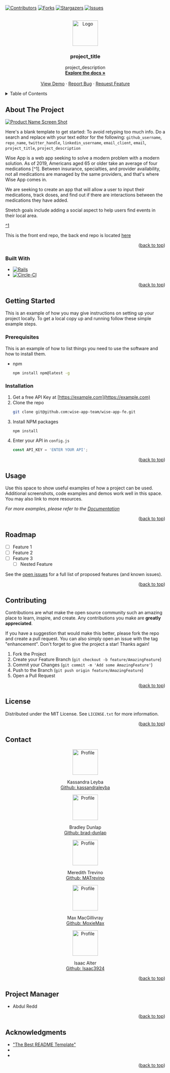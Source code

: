 <!-- Improved compatibility of back to top link: See: https://github.com/othneildrew/Best-README-Template/pull/73 -->
<a name="readme-top"></a>
<!--
*** Thanks for checking out the Best-README-Template. If you have a suggestion
*** that would make this better, please fork the repo and create a pull request
*** or simply open an issue with the tag "enhancement".
*** Don't forget to give the project a star!
*** Thanks again! Now go create something AMAZING! :D
-->



<!-- PROJECT SHIELDS -->
<!--
*** I'm using markdown "reference style" links for readability.
*** Reference links are enclosed in brackets [ ] instead of parentheses ( ).
*** See the bottom of this document for the declaration of the reference variables
*** for contributors-url, forks-url, etc. This is an optional, concise syntax you may use.
*** https://www.markdownguide.org/basic-syntax/#reference-style-links
-->
[![Contributors][contributors-shield]][contributors-url]
[![Forks][forks-shield]][forks-url]
[![Stargazers][stars-shield]][stars-url]
[![Issues][issues-shield]][issues-url]



<!-- PROJECT LOGO -->
<br />
<div align="center">
  <a href="https://github.com/wise-app-team/wise-app-fe">
    <img src="images/logo.png" alt="Logo" width="80" height="80">
  </a>

<h3 align="center">project_title</h3>

  <p align="center">
    project_description
    <br />
    <a href="https://github.com/wise-app-team/wise-app-fe"><strong>Explore the docs »</strong></a>
    <br />
    <br />
    <a href="https://github.com/wise-app-team/wise-app-fe">View Demo</a>
    ·
    <a href="https://github.com/wise-app-team/wise-app-fe/issues">Report Bug</a>
    ·
    <a href="https://github.com/wise-app-team/wise-app-fe/issues">Request Feature</a>
  </p>
</div>



<!-- TABLE OF CONTENTS -->
<details>
  <summary>Table of Contents</summary>
  <ol>
    <li>
      <a href="#about-the-project">About The Project</a>
      <ul>
        <li><a href="#built-with">Built With</a></li>
      </ul>
    </li>
    <li>
      <a href="#getting-started">Getting Started</a>
      <ul>
        <li><a href="#prerequisites">Prerequisites</a></li>
        <li><a href="#installation">Installation</a></li>
      </ul>
    </li>
    <li><a href="#usage">Usage</a></li>
    <li><a href="#roadmap">Roadmap</a></li>
    <li><a href="#contributing">Contributing</a></li>
    <li><a href="#license">License</a></li>
    <li><a href="#contact">Contact</a></li>
    <li><a href="#acknowledgments">Acknowledgments</a></li>
  </ol>
</details>



<!-- ABOUT THE PROJECT -->
## About The Project

[![Product Name Screen Shot][product-screenshot]](https://example.com)

Here's a blank template to get started: To avoid retyping too much info. Do a search and replace with your text editor for the following: `github_username`, `repo_name`, `twitter_handle`, `linkedin_username`, `email_client`, `email`, `project_title`, `project_description` 

Wise App is a web app seeking to solve a modern problem with a modern solution. As of 2019, Americans aged 65 or older take an average of four medications [^1]. Between insurance, specialties, and provider availability, not all medications are managed by the same providers, and that's where Wise App comes in.

We are seeking to create an app that will allow a user to input their medications, track doses, and find out if there are interactions between the medications they have added. 

Stretch goals include adding a social aspect to help users find events in their local area.

[^1](https://www.kff.org/health-reform/issue-brief/data-note-prescription-drugs-and-older-adults/) 

This is the front end repo, the back end repo is located [here](https://github.com/wise-app-team/wise-app-be)



<p align="right">(<a href="#readme-top">back to top</a>)</p>



### Built With

* [![Rails]][Rails-url]
* [![Circle-CI]][Circle-url]

<p align="right">(<a href="#readme-top">back to top</a>)</p>



<!-- GETTING STARTED -->
## Getting Started

This is an example of how you may give instructions on setting up your project locally.
To get a local copy up and running follow these simple example steps.

### Prerequisites

This is an example of how to list things you need to use the software and how to install them.
* npm
  ```sh
  npm install npm@latest -g
  ```

### Installation

1. Get a free API Key at [https://example.com](https://example.com)
2. Clone the repo
   ```sh
   git clone git@github.com:wise-app-team/wise-app-fe.git
   ```
3. Install NPM packages
   ```sh
   npm install
   ```
4. Enter your API in `config.js`
   ```js
   const API_KEY = 'ENTER YOUR API';
   ```

<p align="right">(<a href="#readme-top">back to top</a>)</p>



<!-- USAGE EXAMPLES -->
## Usage

Use this space to show useful examples of how a project can be used. Additional screenshots, code examples and demos work well in this space. You may also link to more resources.

_For more examples, please refer to the [Documentation](https://example.com)_

<p align="right">(<a href="#readme-top">back to top</a>)</p>



<!-- ROADMAP -->
## Roadmap

- [ ] Feature 1
- [ ] Feature 2
- [ ] Feature 3
    - [ ] Nested Feature
 
See the [open issues](https://github.com/github_username/repo_name/issues) for a full list of proposed features (and known issues).

<p align="right">(<a href="#readme-top">back to top</a>)</p>



<!-- CONTRIBUTING -->
## Contributing

Contributions are what make the open source community such an amazing place to learn, inspire, and create. Any contributions you make are **greatly appreciated**.

If you have a suggestion that would make this better, please fork the repo and create a pull request. You can also simply open an issue with the tag "enhancement".
Don't forget to give the project a star! Thanks again!

1. Fork the Project
2. Create your Feature Branch (`git checkout -b feature/AmazingFeature`)
3. Commit your Changes (`git commit -m 'Add some AmazingFeature'`)
4. Push to the Branch (`git push origin feature/AmazingFeature`)
5. Open a Pull Request

<p align="right">(<a href="#readme-top">back to top</a>)</p>



<!-- LICENSE -->
## License

Distributed under the MIT License. See `LICENSE.txt` for more information.

<p align="right">(<a href="#readme-top">back to top</a>)</p>



<!-- CONTACT -->
## Contact

<div align="center">
  <img src="https://avatars.githubusercontent.com/u/114712752?v=4" alt="Profile" width="80" height="80">
  <p align="center">
    Kassandra Leyba<br>
    <a href="https://github.com/kassandraleyba">Github: kassandraleyba</a>
  </p>
</div>

<div align="center">
  <img src="https://avatars.githubusercontent.com/u/117024855?v=4" alt="Profile" width="80" height="80">
  <p align="center">
    Bradley Dunlap<br>
    <a href="https://github.com/brad-dunlap">Github: brad-dunlap</a>
  </p>
</div>

<div align="center">
  <img src="https://avatars.githubusercontent.com/u/112577589?v=4" alt="Profile" width="80" height="80">
  <p align="center">
    Meredith Trevino<br>
    <a href="https://github.com/MATrevino">Github: MATrevino</a>
  </p>
</div>

<div align="center">
  <img src="https://avatars.githubusercontent.com/u/108768349?v=4" alt="Profile" width="80" height="80">
  <p align="center">
    Max MacGillivray<br>
    <a href="https://github.com/MoxieMax">Github: MoxieMax</a>
  </p>
</div>

<div align="center">
  <img src="https://avatars.githubusercontent.com/u/17149928?v=4" alt="Profile" width="80" height="80">
  <p align="center">
    Isaac Alter<br>
    <a href="https://github.com/Isaac3924">Github: Isaac3924</a>
  </p>
</div>

<p align="right">(<a href="#readme-top">back to top</a>)</p>

<!-- PROJECT MANAGER -->
## Project Manager

* Abdul Redd

<p align="right">(<a href="#readme-top">back to top</a>)</p>

<!-- ACKNOWLEDGMENTS -->
## Acknowledgments
<!--  -->
* ["The Best README Template"](https://github.com/othneildrew/Best-README-Template)
* []()
* []()

<p align="right">(<a href="#readme-top">back to top</a>)</p>



<!-- MARKDOWN LINKS & IMAGES -->
<!-- https://www.markdownguide.org/basic-syntax/#reference-style-links -->
[contributors-shield]: https://img.shields.io/github/contributors/wise-app-team/wise-app-fe.svg?style=for-the-badge
[contributors-url]: https://github.com/wise-app-team/wise-app-fe/graphs/contributors

[forks-shield]: https://img.shields.io/github/forks/wise-app-team/wise-app-fe.svg?style=for-the-badge
[forks-url]: https://github.com/wise-app-team/wise-app-fe/network/members

[stars-shield]: https://img.shields.io/github/stars/wise-app-team/wise-app-fe.svg?style=for-the-badge
[stars-url]: https://github.com/wise-app-team/wise-app-fe/stargazers

[issues-shield]: https://img.shields.io/github/issues/wise-app-team/wise-app-fe.svg?style=for-the-badge
[issues-url]: https://github.com/wise-app-team/wise-app-fe/issues

[license-shield]: https://img.shields.io/github/license/wise-app-team/wise-app-fe.svg?style=for-the-badge
[license-url]: https://github.com/github_username/repo_name/blob/master/LICENSE.txt

[linkedin-shield]: https://img.shields.io/badge/-LinkedIn-black.svg?style=for-the-badge&logo=linkedin&colorB=555
[linkedin-url]: https://linkedin.com/in/linkedin_username


[product-screenshot]: images/screenshot.png

[Next.js]: https://img.shields.io/badge/next.js-000000?style=for-the-badge&logo=nextdotjs&logoColor=white
[Next-url]: https://nextjs.org/
[React.js]: https://img.shields.io/badge/React-20232A?style=for-the-badge&logo=react&logoColor=61DAFB
[React-url]: https://reactjs.org/
[Vue.js]: https://img.shields.io/badge/Vue.js-35495E?style=for-the-badge&logo=vuedotjs&logoColor=4FC08D
[Vue-url]: https://vuejs.org/
[Angular.io]: https://img.shields.io/badge/Angular-DD0031?style=for-the-badge&logo=angular&logoColor=white
[Angular-url]: https://angular.io/
[Svelte.dev]: https://img.shields.io/badge/Svelte-4A4A55?style=for-the-badge&logo=svelte&logoColor=FF3E00
[Svelte-url]: https://svelte.dev/
[Laravel.com]: https://img.shields.io/badge/Laravel-FF2D20?style=for-the-badge&logo=laravel&logoColor=white
[Laravel-url]: https://laravel.com
[Bootstrap.com]: https://img.shields.io/badge/Bootstrap-563D7C?style=for-the-badge&logo=bootstrap&logoColor=white
[Bootstrap-url]: https://getbootstrap.com
[JQuery.com]: https://img.shields.io/badge/jQuery-0769AD?style=for-the-badge&logo=jquery&logoColor=white
[JQuery-url]: https://jquery.com 

[Rails]: https://img.shields.io/badge/-Ruby%20on%20Rails-CC0000?logo=ruby-on-rails&logoColor=white&style=for-the-badge
[Rails-url]: https://rubyonrails.org 

[Circle-CI]: https://img.shields.io/circleci/build/github/wise-app-team/wise-app-fe/main
[Circle-url]: https://app.circleci.com/
